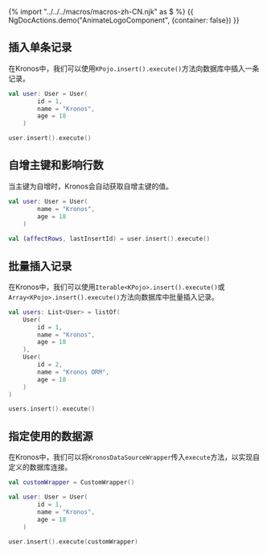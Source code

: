 {% import "../../../macros/macros-zh-CN.njk" as $ %}
{{ NgDocActions.demo("AnimateLogoComponent", {container: false}) }}

## 插入单条记录

在Kronos中，我们可以使用`KPojo.insert().execute()`方法向数据库中插入一条记录。

```kotlin name="demo" icon="kotlin" {7}
val user: User = User(
        id = 1,
        name = "Kronos",
        age = 18
    )

user.insert().execute()
```

## 自增主键和影响行数

当主键为自增时，Kronos会自动获取自增主键的值。

```kotlin name="demo" icon="kotlin" {6}
val user: User = User(
        name = "Kronos",
        age = 18
    )
    
val (affectRows, lastInsertId) = user.insert().execute()
```

## 批量插入记录

在Kronos中，我们可以使用`Iterable<KPojo>.insert().execute()`或`Array<KPojo>.insert().execute()`方法向数据库中批量插入记录。

```kotlin name="demo" icon="kotlin" {14}
val users: List<User> = listOf(
    User(
        id = 1,
        name = "Kronos",
        age = 18
    ),
    User(
        id = 2,
        name = "Kronos ORM",
        age = 18
    )
)

users.insert().execute()
```

## 指定使用的数据源
在Kronos中，我们可以将`KronosDataSourceWrapper`传入`execute`方法，以实现自定义的数据库连接。

```kotlin name="demo" icon="kotlin" {9}
val customWrapper = CustomWrapper()

val user: User = User(
        id = 1,
        name = "Kronos",
        age = 18
    )
    
user.insert().execute(customWrapper)
```
